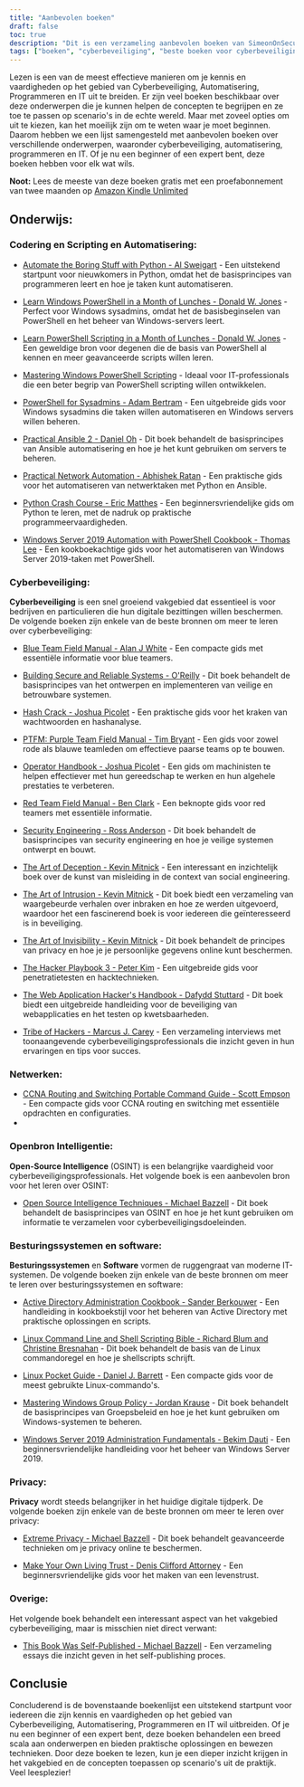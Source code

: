 ```yaml
---
title: "Aanbevolen boeken"
draft: false
toc: true
description: "Dit is een verzameling aanbevolen boeken van SimeonOnSecurity. De boeken behandelen verschillende onderwerpen, waaronder codering en automatisering van scripts, cyberbeveiliging, netwerken, open-source intelligentie, besturingssystemen en software, privacy en andere gerelateerde onderwerpen. Met een proefperiode van twee maanden van Amazon Kindle Unlimited kun je de meeste van deze boeken gratis lezen. Deze collectie biedt een reeks boeken voor zowel beginners als experts, met titels als Python Crash Course en The Art of Deception. Of je nu je codeervaardigheden wilt verbeteren of een beter begrip van cyberbeveiliging wilt krijgen, deze collectie heeft voor ieder wat wils."
tags: ["boeken", "cyberbeveiliging", "beste boeken voor cyberbeveiliging", "beste boeken voor automatisering", "automatiseringsboeken", "cyberbeveiligingsboek aanbevelingen", "cyberbeveiliging voor dummies", "Coderen en scripten", "Automatisering", "Windows PowerShell", "sysadmins", "Ansible", "Netwerk Automatisering", "Python", "Windows Server 2019", "Blauw team", "Veilige en betrouwbare systemen bouwen", "Hash Crack", "PTFM", "Purple Team Veldhandboek", "Handboek", "Rode Team Veldhandleiding", "Beveiligingstechniek", "De kunst van misleiding", "De kunst van het binnendringen", "De kunst van onzichtbaarheid", "Het hackerspeelboek", "Het handboek voor hackers van webtoepassingen", "Stam van hackers", "Netwerken", "Open Bron Intelligentie", "Besturingssystemen", "Software", "Privacy", "Extreme privacy", "Maak je eigen Living Trust", "Andere", "Dit boek is zelf uitgegeven"]
---
```


Lezen is een van de meest effectieve manieren om je kennis en vaardigheden op het gebied van Cyberbeveiliging, Automatisering, Programmeren en IT uit te breiden. Er zijn veel boeken beschikbaar over deze onderwerpen die je kunnen helpen de concepten te begrijpen en ze toe te passen op scenario's in de echte wereld. Maar met zoveel opties om uit te kiezen, kan het moeilijk zijn om te weten waar je moet beginnen. Daarom hebben we een lijst samengesteld met aanbevolen boeken over verschillende onderwerpen, waaronder cyberbeveiliging, automatisering, programmeren en IT. Of je nu een beginner of een expert bent, deze boeken hebben voor elk wat wils.

**Noot:** Lees de meeste van deze boeken gratis met een proefabonnement van twee maanden op [Amazon Kindle Unlimited](https://amzn.to/3rulzJW)

## Onderwijs:
### Codering en Scripting en Automatisering:

- [Automate the Boring Stuff with Python - Al Sweigart](https://amzn.to/334bQRa) - Een uitstekend startpunt voor nieuwkomers in Python, omdat het de basisprincipes van programmeren leert en hoe je taken kunt automatiseren.

- [Learn Windows PowerShell in a Month of Lunches - Donald W. Jones](https://amzn.to/2NKtuFf) - Perfect voor Windows sysadmins, omdat het de basisbeginselen van PowerShell en het beheer van Windows-servers leert.

- [Learn PowerShell Scripting in a Month of Lunches - Donald W. Jones](https://amzn.to/3vljZwq) - Een geweldige bron voor degenen die de basis van PowerShell al kennen en meer geavanceerde scripts willen leren.

- [Mastering Windows PowerShell Scripting](https://amzn.to/3bQ6qwA) - Ideaal voor IT-professionals die een beter begrip van PowerShell scripting willen ontwikkelen.

- [PowerShell for Sysadmins - Adam Bertram](https://amzn.to/301qpTp) - Een uitgebreide gids voor Windows sysadmins die taken willen automatiseren en Windows servers willen beheren.

- [Practical Ansible 2 - Daniel Oh](https://amzn.to/332hwfo) - Dit boek behandelt de basisprincipes van Ansible automatisering en hoe je het kunt gebruiken om servers te beheren.

- [Practical Network Automation - Abhishek Ratan](https://amzn.to/3hE5Tzd) - Een praktische gids voor het automatiseren van netwerktaken met Python en Ansible.

- [Python Crash Course - Eric Matthes](https://amzn.to/3pNHOLc) - Een beginnersvriendelijke gids om Python te leren, met de nadruk op praktische programmeervaardigheden.

- [Windows Server 2019 Automation with PowerShell Cookbook - Thomas Lee](https://amzn.to/3q7B7T2) - Een kookboekachtige gids voor het automatiseren van Windows Server 2019-taken met PowerShell.

### Cyberbeveiliging:

**Cyberbeveiliging** is een snel groeiend vakgebied dat essentieel is voor bedrijven en particulieren die hun digitale bezittingen willen beschermen. De volgende boeken zijn enkele van de beste bronnen om meer te leren over cyberbeveiliging:

- [Blue Team Field Manual - Alan J White](https://amzn.to/30Z5il4) - Een compacte gids met essentiële informatie voor blue teamers.

- [Building Secure and Reliable Systems - O'Reilly](https://amzn.to/303zj2R) - Dit boek behandelt de basisprincipes van het ontwerpen en implementeren van veilige en betrouwbare systemen.

- [Hash Crack - Joshua Picolet](https://amzn.to/3pRdEGG) - Een praktische gids voor het kraken van wachtwoorden en hashanalyse.

- [PTFM: Purple Team Field Manual - Tim Bryant](https://amzn.to/3uoLhkA) - Een gids voor zowel rode als blauwe teamleden om effectieve paarse teams op te bouwen.

- [Operator Handbook - Joshua Picolet](https://amzn.to/3fkWD2V) - Een gids om machinisten te helpen effectiever met hun gereedschap te werken en hun algehele prestaties te verbeteren.

- [Red Team Field Manual - Ben Clark](https://amzn.to/2BBC3fp) - Een beknopte gids voor red teamers met essentiële informatie.

- [Security Engineering - Ross Anderson](https://amzn.to/2MBMsNt) - Dit boek behandelt de basisprincipes van security engineering en hoe je veilige systemen ontwerpt en bouwt.

- [The Art of Deception - Kevin Mitnick](https://amzn.to/3kU5cTs) - Een interessant en inzichtelijk boek over de kunst van misleiding in de context van social engineering.

- [The Art of Intrusion - Kevin Mitnick](https://amzn.to/334cDl0) - Dit boek biedt een verzameling van waargebeurde verhalen over inbraken en hoe ze werden uitgevoerd, waardoor het een fascinerend boek is voor iedereen die geïnteresseerd is in beveiliging.

- [The Art of Invisibility - Kevin Mitnick](https://amzn.to/2IZv8QF) - Dit boek behandelt de principes van privacy en hoe je je persoonlijke gegevens online kunt beschermen.

- [The Hacker Playbook 3 - Peter Kim](https://amzn.to/2D6F47L) - Een uitgebreide gids voor penetratietesten en hacktechnieken.

- [The Web Application Hacker's Handbook - Dafydd Stuttard](https://amzn.to/3dWnVy1) - Dit boek biedt een uitgebreide handleiding voor de beveiliging van webapplicaties en het testen op kwetsbaarheden.

- [Tribe of Hackers - Marcus J. Carey](https://amzn.to/2UNr8VS) - Een verzameling interviews met toonaangevende cyberbeveiligingsprofessionals die inzicht geven in hun ervaringen en tips voor succes.

### Netwerken:

- [CCNA Routing and Switching Portable Command Guide - Scott Empson](https://amzn.to/3hFK7eo) - Een compacte gids voor CCNA routing en switching met essentiële opdrachten en configuraties.
-
### Openbron Intelligentie:

**Open-Source Intelligence** (OSINT) is een belangrijke vaardigheid voor cyberbeveiligingsprofessionals.
Het volgende boek is een aanbevolen bron voor het leren over OSINT:

- [Open Source Intelligence Techniques - Michael Bazzell](https://amzn.to/39zbWlV) - Dit boek behandelt de basisprincipes van OSINT en hoe je het kunt gebruiken om informatie te verzamelen voor cyberbeveiligingsdoeleinden.

### Besturingssystemen en software:

**Besturingssystemen** en **Software** vormen de ruggengraat van moderne IT-systemen. De volgende boeken zijn enkele van de beste bronnen om meer te leren over besturingssystemen en software:

- [Active Directory Administration Cookbook - Sander Berkouwer](https://amzn.to/3ecLtyX) - Een handleiding in kookboekstijl voor het beheren van Active Directory met praktische oplossingen en scripts.

- [Linux Command Line and Shell Scripting Bible - Richard Blum and Christine Bresnahan](https://amzn.to/36TjdvP) - Dit boek behandelt de basis van de Linux commandoregel en hoe je shellscripts schrijft.

- [Linux Pocket Guide - Daniel J. Barrett](https://amzn.to/2Hl7kWG) - Een compacte gids voor de meest gebruikte Linux-commando's.

- [Mastering Windows Group Policy - Jordan Krause](https://amzn.to/3bOT5EY) - Dit boek behandelt de basisprincipes van Groepsbeleid en hoe je het kunt gebruiken om Windows-systemen te beheren.

- [Windows Server 2019 Administration Fundamentals - Bekim Dauti](https://amzn.to/3q7NoXB) - Een beginnersvriendelijke handleiding voor het beheer van Windows Server 2019.
### Privacy:

**Privacy** wordt steeds belangrijker in het huidige digitale tijdperk. De volgende boeken zijn enkele van de beste bronnen om meer te leren over privacy:

- [Extreme Privacy - Michael Bazzell](https://amzn.to/3g4BrxG) - Dit boek behandelt geavanceerde technieken om je privacy online te beschermen.

- [Make Your Own Living Trust - Denis Clifford Attorney](https://amzn.to/3pLEVud) - Een beginnersvriendelijke gids voor het maken van een levenstrust.

### Overige:

Het volgende boek behandelt een interessant aspect van het vakgebied cyberbeveiliging, maar is misschien niet direct verwant:

- [This Book Was Self-Published - Michael Bazzell](https://amzn.to/35UMYgF) - Een verzameling essays die inzicht geven in het self-publishing proces.

## Conclusie

Concluderend is de bovenstaande boekenlijst een uitstekend startpunt voor iedereen die zijn kennis en vaardigheden op het gebied van Cyberbeveiliging, Automatisering, Programmeren en IT wil uitbreiden. Of je nu een beginner of een expert bent, deze boeken behandelen een breed scala aan onderwerpen en bieden praktische oplossingen en bewezen technieken. Door deze boeken te lezen, kun je een dieper inzicht krijgen in het vakgebied en de concepten toepassen op scenario's uit de praktijk. Veel leesplezier!
